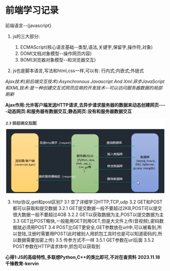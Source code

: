 # 前端学习记录

前端语言--{javascript}

1. js的三大部分:
    1. ECMAScript(核心语言基础--类型,语法,关键字,保留字,操作符,对象)
    2. DOM(文档对象模型--操作网页内容)
    3. BOM(浏览器对象模型--和浏览器交互)

2. js也是脚本语言,写法和html,css一样,可以有:
    行内式;内嵌式;外链式

*Ajax技术(前后端交互技术):Asynchronous Javascript And Xml:异步JavaScript和XML技术:是一种创建交互式网页应用的开发技术--可以访问服务器数据的局部刷新*

**Ajax作用:允许客户端发送HTTP请求,去异步请求服务器的数据来动态创建网页----动态网页:和服务器有数据交互;静态网页:没有和服务器数据交互**

![Alt text](image.png)

3. http协议,get和post区别?
    3.1 空了详细学习HTTP,TCP,udp
    3.2 GET和POST都可以获取和提交数据
        3.2.1 GET提交数据一般不要超过2KB,POST可以提交很大数据一般不要超过4GB
        3.2.2 GET以获取数据为主,POST以提交数据为主
    3.3 GET比POST略快,一般能用GET则用GET,但是大文件上传(音视频),密码数据就必须用POST
    3.4 POST比GET更安全,GET参数放在url中,可以被看到,所以登陆,注册时需要用POST(此时被别人用抓包工具时也是可以知道密码的,所以数据需要加密上传)
    3.5 传参方式不一样
        3.5.1 GET参数在url后面
        3.5.2 POST参数在HTTP请求体中,抓包可以获取到

**心得1:JS的高级特性,多联想Python,C++的类比即可,不对在查资料**
**2023.11.18 千锋教育-kervin**